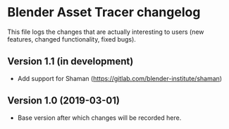 # Blender Asset Tracer changelog

This file logs the changes that are actually interesting to users (new features,
changed functionality, fixed bugs).


## Version 1.1 (in development)

- Add support for Shaman (https://gitlab.com/blender-institute/shaman)


## Version 1.0 (2019-03-01)

- Base version after which changes will be recorded here.
